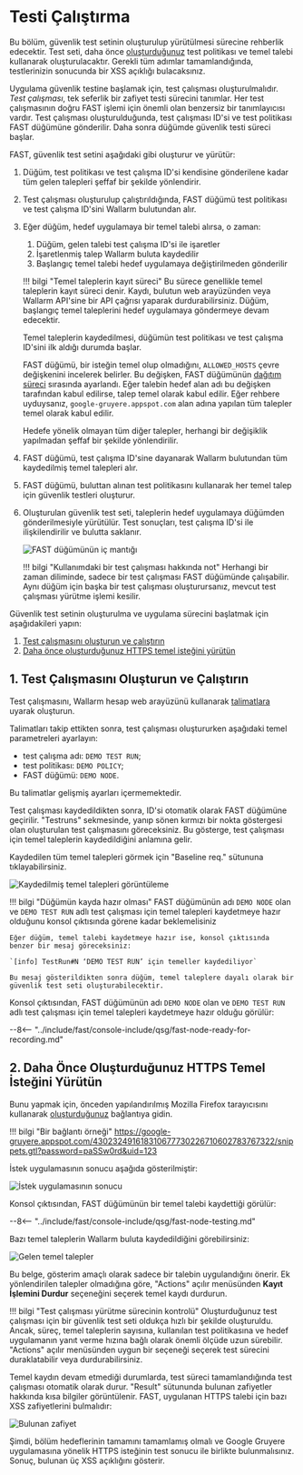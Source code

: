 [img-fast-node-internals]: ../../images/fast/qsg/en/test-run/18-qsg-fast-test-run-proxy-internals.png
[img-view-recording-cloud]: ../../images/fast/qsg/common/test-run/20-qsg-fast-test-run-baselines-recording.png
[img-request-exec-result]:  ../../images/fast/qsg/common/test-run/22-qsg-fast-test-run-gruyere-request.png
[img-incoming-baselines]:   ../../images/fast/qsg/common/test-run/23-qsg-fast-test-run-processing.png    
[img-xss-found]:            ../../images/fast/qsg/common/test-run/24-qsg-fast-test-run-vuln.png


[link-deployment]:          deployment.md
[link-wl-console]:          https://us1.my.wallarm.com
[link-previous-chapter]:    test-preparation.md
[link-create-tr-gui]:       ../operations/create-testrun.md#creating-a-test-run-via-web-interface

[anchor1]:  #1-create-and-run-the-test-run  
[anchor2]:  #2-execute-the-https-baseline-request-you-created-earlier 

    
    
#   Testi Çalıştırma

Bu bölüm, güvenlik test setinin oluşturulup yürütülmesi sürecine rehberlik edecektir. Test seti, daha önce [oluşturduğunuz][link-previous-chapter] test politikası ve temel talebi kullanarak oluşturulacaktır. Gerekli tüm adımlar tamamlandığında, testlerinizin sonucunda bir XSS açıklığı bulacaksınız.

Uygulama güvenlik testine başlamak için, test çalışması oluşturulmalıdır. *Test çalışması*, tek seferlik bir zafiyet testi sürecini tanımlar. Her test çalışmasının doğru FAST işlemi için önemli olan benzersiz bir tanımlayıcısı vardır. Test çalışması oluşturulduğunda, test çalışması ID'si ve test politikası FAST düğümüne gönderilir. Daha sonra düğümde güvenlik testi süreci başlar.

FAST, güvenlik test setini aşağıdaki gibi oluşturur ve yürütür:

1.  Düğüm, test politikası ve test çalışma ID'si kendisine gönderilene kadar tüm gelen talepleri şeffaf bir şekilde yönlendirir.

2.  Test çalışması oluşturulup çalıştırıldığında, FAST düğümü test politikası ve test çalışma ID'sini Wallarm bulutundan alır.

3.  Eğer düğüm, hedef uygulamaya bir temel talebi alırsa, o zaman:
    1.  Düğüm, gelen talebi test çalışma ID'si ile işaretler
    2.  İşaretlenmiş talep Wallarm buluta kaydedilir
    3.  Başlangıç temel talebi hedef uygulamaya değiştirilmeden gönderilir
    
    !!! bilgi "Temel taleplerin kayıt süreci"
        Bu sürece genellikle temel taleplerin kayıt süreci denir. Kaydı, bulutun web arayüzünden veya Wallarm API'sine bir API çağrısı yaparak durdurabilirsiniz. Düğüm, başlangıç temel taleplerini hedef uygulamaya göndermeye devam edecektir.
    
    Temel taleplerin kaydedilmesi, düğümün test politikası ve test çalışma ID'sini ilk aldığı durumda başlar.
    
    FAST düğümü, bir isteğin temel olup olmadığını, `ALLOWED_HOSTS` çevre değişkenini incelerek belirler. Bu değişken, FAST düğümünün [dağıtım süreci][link-deployment] sırasında ayarlandı. Eğer talebin hedef alan adı bu değişken tarafından kabul edilirse, talep temel olarak kabul edilir. Eğer rehbere uyduysanız, `google-gruyere.appspot.com` alan adına yapılan tüm talepler temel olarak kabul edilir.
    
    Hedefe yönelik olmayan tüm diğer talepler, herhangi bir değişiklik yapılmadan şeffaf bir şekilde yönlendirilir.

4.  FAST düğümü, test çalışma ID'sine dayanarak Wallarm bulutundan tüm kaydedilmiş temel talepleri alır.

5.  FAST düğümü, buluttan alınan test politikasını kullanarak her temel talep için güvenlik testleri oluşturur.

6.  Oluşturulan güvenlik test seti, taleplerin hedef uygulamaya düğümden gönderilmesiyle yürütülür. Test sonuçları, test çalışma ID'si ile ilişkilendirilir ve bulutta saklanır.

    ![FAST düğümünün iç mantığı][img-fast-node-internals]

    !!! bilgi "Kullanımdaki bir test çalışması hakkında not"
        Herhangi bir zaman diliminde, sadece bir test çalışması FAST düğümünde çalışabilir. Aynı düğüm için başka bir test çalışması oluşturursanız, mevcut test çalışması yürütme işlemi kesilir.
       
Güvenlik test setinin oluşturulma ve uygulama sürecini başlatmak için aşağıdakileri yapın:

1.  [Test çalışmasını oluşturun ve çalıştırın][anchor1]
2.  [Daha önce oluşturduğunuz HTTPS temel isteğini yürütün][anchor2]
    
##  1.  Test Çalışmasını Oluşturun ve Çalıştırın  

Test çalışmasını, Wallarm hesap web arayüzünü kullanarak [talimatlara][link-create-tr-gui] uyarak oluşturun.

Talimatları takip ettikten sonra, test çalışması oluştururken aşağıdaki temel parametreleri ayarlayın:

* test çalışma adı: `DEMO TEST RUN`;
* test politikası: `DEMO POLICY`;
* FAST düğümü: `DEMO NODE`.

Bu talimatlar gelişmiş ayarları içermemektedir.

Test çalışması kaydedildikten sonra, ID'si otomatik olarak FAST düğümüne geçirilir. "Testruns" sekmesinde, yanıp sönen kırmızı bir nokta göstergesi olan oluşturulan test çalışmasını göreceksiniz. Bu gösterge, test çalışması için temel taleplerin kaydedildiğini anlamına gelir.

Kaydedilen tüm temel talepleri görmek için "Baseline req." sütununa tıklayabilirsiniz.

![Kaydedilmiş temel talepleri görüntüleme][img-view-recording-cloud]

!!! bilgi "Düğümün kayda hazır olması"
    FAST düğümünün adı `DEMO NODE` olan ve `DEMO TEST RUN` adlı test çalışması için temel talepleri kaydetmeye hazır olduğunu konsol çıktısında görene kadar beklemelisiniz
    
    Eğer düğüm, temel talebi kaydetmeye hazır ise, konsol çıktısında benzer bir mesaj göreceksiniz:
    
    `[info] TestRun#N ‘DEMO TEST RUN’ için temeller kaydediliyor`
    
    Bu mesaj gösterildikten sonra düğüm, temel taleplere dayalı olarak bir güvenlik test seti oluşturabilecektir.    

Konsol çıktısından, FAST düğümünün adı `DEMO NODE` olan ve `DEMO TEST RUN` adlı test çalışması için temel talepleri kaydetmeye hazır olduğu görülür:

--8<-- "../include/fast/console-include/qsg/fast-node-ready-for-recording.md"
    
    
##  2.  Daha Önce Oluşturduğunuz HTTPS Temel İsteğini Yürütün

Bunu yapmak için, önceden yapılandırılmış Mozilla Firefox tarayıcısını kullanarak [oluşturduğunuz][link-previous-chapter] bağlantıya gidin.

!!! bilgi "Bir bağlantı örneği"
    <https://google-gruyere.appspot.com/430232491618310677730226710602783767322/snippets.gtl?password=paSSw0rd&uid=123>

İstek uygulamasının sonucu aşağıda gösterilmiştir:

![İstek uygulamasının sonucu][img-request-exec-result]

Konsol çıktısından, FAST düğümünün bir temel talebi kaydettiği görülür:

--8<-- "../include/fast/console-include/qsg/fast-node-testing.md"

Bazı temel taleplerin Wallarm buluta kaydedildiğini görebilirsiniz:

![Gelen temel talepler][img-incoming-baselines]

Bu belge, gösterim amaçlı olarak sadece bir talebin uygulandığını önerir. Ek yönlendirilen talepler olmadığına göre, "Actions" açılır menüsünden **Kayıt İşlemini Durdur** seçeneğini seçerek temel kaydı durdurun.

!!! bilgi "Test çalışması yürütme sürecinin kontrolü"
    Oluşturduğunuz test çalışması için bir güvenlik test seti oldukça hızlı bir şekilde oluşturuldu. Ancak, süreç, temel taleplerin sayısına, kullanılan test politikasına ve hedef uygulamanın yanıt verme hızına bağlı olarak önemli ölçüde uzun sürebilir. "Actions" açılır menüsünden uygun bir seçeneği seçerek test sürecini duraklatabilir veya durdurabilirsiniz.

Temel kaydın devam etmediği durumlarda, test süreci tamamlandığında test çalışması otomatik olarak durur. "Result" sütununda bulunan zafiyetler hakkında kısa bilgiler görüntülenir. FAST, uygulanan HTTPS talebi için bazı XSS zafiyetlerini bulmalıdır:

![Bulunan zafiyet][img-xss-found]
    
Şimdi, bölüm hedeflerinin tamamını tamamlamış olmalı ve Google Gruyere uygulamasına yönelik HTTPS isteğinin test sonucu ile birlikte bulunmalısınız. Sonuç, bulunan üç XSS açıklığını gösterir.

